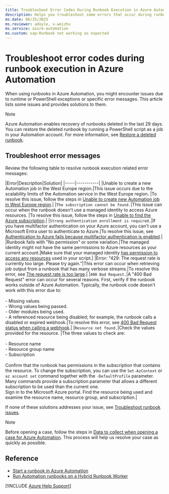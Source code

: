 ```yaml
---
title: Troubleshoot Error Codes During Runbook Execution in Azure Automation
description: Helps you troubleshoot some errors that occur during runbook execution in Azure Automation.
ms.date: 06/25/2025
ms.reviewer: adoyle, v-weizhu
ms.service: azure-automation
ms.custom: sap:Runbook not working as expected
---
```

# Troubleshoot error codes during runbook execution in Azure Automation

When using runbooks in Azure Automation, you might encounter issues due to runtime or PowerShell exceptions or specific error messages. This article lists some issues and provides solutions to them.

> [!NOTE]
> Azure Automation enables recovery of runbooks deleted in the last 29 days. You can restore the deleted runbook by running a PowerShell script as a job in your Automation account.  For more information, see [Restore a deleted runbook](/azure/automation/manage-runbooks#restore-deleted-runbook).

## Troubleshoot error messages

Review the following table to resolve runbook execution related error messages:

|Error|Description|Solution|
|-----|-----------|
|Unable to create a new Automation job in the West Europe region.|This issue occurs due to the scalability limits of the Automation service in the West Europe region. |To resolve this issue, follow the steps in [Unable to create new Automation job in West Europe region](/azure/automation/troubleshoot/runbooks#scenario-unable-to-create-new-automation-job-in-west-europe-region).|
|`The subscription cannot be found.`|This issue can occur when the runbook doesn't use a managed identity to access Azure resources. |To resolve this issue, follow the steps in [Unable to find the Azure subscription](/azure/automation/troubleshoot/runbooks#unable-to-find-subscription).|
|`Strong authentication enrollment is required.`|If you have multifactor authentication on your Azure account, you can't use a Microsoft Entra user to authenticate to Azure.|To resolve this issue, see [Authentication to Azure fails because multifactor authentication is enabled](/azure/automation/troubleshoot/runbooks#auth-failed-mfa).|
|Runbook fails with "No permission" or some variation.|The managed identity might not have the same permissions to Azure resources as your current account.|Make sure that your managed identity [has permission to access any resources](/azure/role-based-access-control/role-assignments-portal) used in your script.|
|Error: "429: The request rate is currently too large. Please try again."|This error can occur when retrieving job output from a runbook that has many verbose streams.|To resolve this error, see [The request rate is too large](/azure/automation/troubleshoot/runbooks#429).|
|`400 Bad Request.`|A "400 Bad Request" error can occur for several reasons. First, verify if the runbook works outside of Azure Automation. Typically, the runbook code doesn't work with this error due to:<br><br>- Missing values.<br>- Wrong values being passed.<br>- Older modules being used.<br>- A referenced resource being disabled; for example, the runbook calls a disabled or expired webhook.|To resolve this error, see [400 Bad Request status when calling a webhook](/azure/automation/troubleshoot/runbooks#expired%20webhook).|
|`Resource not found.`|Check the values provided for the resource. |The three values to check are:<br><br>- Resource name<br>- Resource group name<br>- Subscription<br><br>Confirm that the runbook has permissions in the subscription that contains the resource. To change the subscription, you can use the `Set-AzContext` or `az account set` command together with the `-DefaultProfile` parameter. Many commands provide a subscription parameter that allows a different subscription to be used than the current one.<br>Sign in to the Microsoft Azure portal. Find the resource being used and examine the resource name, resource group, and subscription.|

If none of these solutions addresses your issue, see [Troubleshoot runbook issues](/azure/automation/troubleshoot/runbooks).

> [!NOTE]
> Before opening a case, follow the steps in [Data to collect when opening a case for Azure Automation](/azure/automation/troubleshoot/collect-data-microsoft-azure-automation-case). This process will help us resolve your case as quickly as possible. 

## Reference

- [Start a runbook in Azure Automation](/azure/automation/start-runbooks)
- [Run Automation runbooks on a Hybrid Runbook Worker](/azure/automation/automation-hrw-run-runbooks)

[!INCLUDE [Azure Help Support](../../../includes/azure-help-support.md)]
